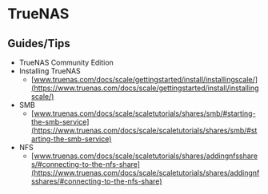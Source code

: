 # TrueNAS

## Guides/Tips

* TrueNAS Community Edition
* Installing TrueNAS
    * [www.truenas.com/docs/scale/gettingstarted/install/installingscale/](https://www.truenas.com/docs/scale/gettingstarted/install/installingscale/)
* SMB
    * [www.truenas.com/docs/scale/scaletutorials/shares/smb/#starting-the-smb-service](https://www.truenas.com/docs/scale/scaletutorials/shares/smb/#starting-the-smb-service)
* NFS
    * [www.truenas.com/docs/scale/scaletutorials/shares/addingnfsshares/#connecting-to-the-nfs-share](https://www.truenas.com/docs/scale/scaletutorials/shares/addingnfsshares/#connecting-to-the-nfs-share)